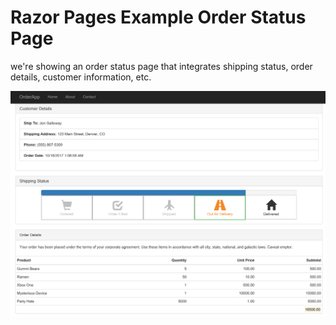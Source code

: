 # Razor Pages Example Order Status Page

we're showing an order status page that integrates shipping status, order details, customer information, etc.

![](order-app-screenshot.png)
